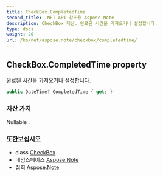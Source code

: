 ```yaml
---
title: CheckBox.CompletedTime
second_title: .NET API 참조용 Aspose.Note
description: CheckBox 재산. 완료된 시간을 가져오거나 설정합니다.
type: docs
weight: 20
url: /ko/net/aspose.note/checkbox/completedtime/
---
```

## CheckBox.CompletedTime property

완료된 시간을 가져오거나 설정합니다.

```csharp
public DateTime? CompletedTime { get; }
```

### 자산 가치

Nullable .

### 또한보십시오

* class [CheckBox](../)
* 네임스페이스 [Aspose.Note](../../checkbox/)
* 집회 [Aspose.Note](../../../)


